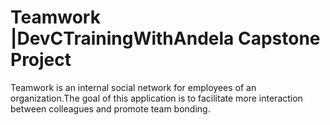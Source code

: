 # Teamwork |DevCTrainingWithAndela Capstone Project
Teamwork is an internal social network for employees of an organization.The
goal of this application is to facilitate more interaction between colleagues and promote team bonding.
